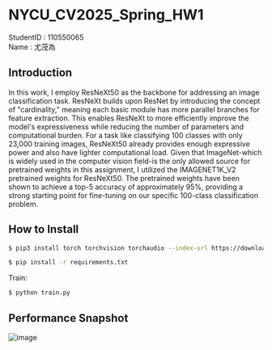# NYCU_CV2025_Spring_HW1
StudentID : 110550065  
Name : 尤茂為  

## Introduction  
In this work, I employ ResNeXt50 as the backbone for addressing an image classification task. ResNeXt  builds upon ResNet by introducing the concept of "cardinality," meaning each basic module has more parallel branches for feature extraction. This enables ResNeXt to more efficiently improve the model's expressiveness while reducing the number of parameters and computational burden. For a task like classifying 100 classes with only 23,000 training images, ResNeXt50 already provides enough expressive power and also have lighter computational load. Given that ImageNet-which is widely used in the computer vision field-is the only allowed source for pretrained weights in this assignment, I utilized the IMAGENET1K_V2 pretrained weights for ResNeXt50. The pretrained weights have been shown to achieve a top-5 accuracy of approximately 95%, providing a strong starting point for fine-tuning on our specific 100-class classification problem.  

## How to Install  
```sh
$ pip3 install torch torchvision torchaudio --index-url https://download.pytorch.org/whl/cu118
```
```sh
$ pip install -r requirements.txt
```
Train:  
```sh
$ python train.py
```

## Performance Snapshot  

![image](https://github.com/user-attachments/assets/27dba3ec-6636-4f1b-a209-665e12e6cec6)




